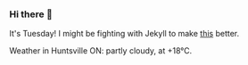 ### Hi there :wave:

It's Tuesday! I might be fighting with Jekyll to make [this](https://swissclubtoronto.ca) better.

Weather in Huntsville ON: partly cloudy, at +18°C.

